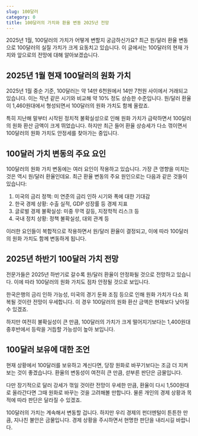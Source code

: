 ```yaml
---
slug: 100달러
category: 0
title: 100달러의 가치와 환율 변동 2025년 전망
---
```



2025년 1월, 100달러의 가치가 어떻게 변할지 궁금하신가요? 최근 원/달러 환율 변동으로 100달러의 실질 가치가 크게 요동치고 있습니다. 이 글에서는 100달러의 현재 가치와 앞으로의 전망에 대해 알아보겠습니다.

## 2025년 1월 현재 100달러의 원화 가치

2025년 1월 중순 기준, 100달러는 약 14만 6천원에서 14만 7천원 사이에서 거래되고 있습니다. 이는 작년 같은 시기와 비교해 약 10% 정도 상승한 수준입니다. 원/달러 환율이 1,460원대에서 형성되면서 100달러의 원화 가치도 함께 올랐죠. 

특히 지난해 말부터 시작된 정치적 불확실성으로 인해 원화 가치가 급락하면서 100달러의 원화 환산 금액이 크게 뛰었습니다. 하지만 최근 들어 환율 상승세가 다소 꺾이면서 100달러의 원화 가치도 안정세를 찾아가는 중입니다.

## 100달러 가치 변동의 주요 요인

100달러의 원화 가치 변동에는 여러 요인이 작용하고 있습니다. 가장 큰 영향을 미치는 것은 역시 원/달러 환율인데요. 최근 환율 변동의 주요 원인으로는 다음과 같은 것들이 있습니다:

1. 미국의 금리 정책: 미 연준의 금리 인하 시기와 폭에 대한 기대감
2. 한국 경제 상황: 수출 실적, GDP 성장률 등 경제 지표
3. 글로벌 경제 불확실성: 미중 무역 갈등, 지정학적 리스크 등
4. 국내 정치 상황: 정책 불확실성, 대외 관계 등

이러한 요인들이 복합적으로 작용하면서 원/달러 환율이 결정되고, 이에 따라 100달러의 원화 가치도 함께 변동하게 됩니다.

## 2025년 하반기 100달러 가치 전망

전문가들은 2025년 하반기로 갈수록 원/달러 환율이 안정화될 것으로 전망하고 있습니다. 이에 따라 100달러의 원화 가치도 점차 안정될 것으로 보입니다. 

한국은행의 금리 인하 가능성, 미국의 경기 둔화 조짐 등으로 인해 원화 가치가 다소 회복될 것이란 전망이 우세합니다. 이 경우 100달러의 원화 환산 금액은 현재보다 낮아질 수 있겠죠.

하지만 여전히 불확실성이 큰 만큼, 100달러의 가치가 크게 떨어지기보다는 1,400원대 중후반에서 등락을 거듭할 가능성이 높아 보입니다.

## 100달러 보유에 대한 조언

현재 상황에서 100달러를 보유하고 계신다면, 당장 원화로 바꾸기보다는 조금 더 지켜보는 것이 좋겠습니다. 환율의 변동성이 여전히 큰 만큼, 섣부른 판단은 금물입니다.

다만 장기적으로 달러 강세가 꺾일 것이란 전망이 우세한 만큼, 환율이 다시 1,500원대로 올라간다면 그때 원화로 바꾸는 것을 고려해볼 만합니다. 물론 개인의 경제 상황과 목적에 따라 판단은 달라질 수 있겠죠.

100달러의 가치는 계속해서 변동할 겁니다. 하지만 우리 경제의 펀더멘털이 튼튼한 만큼, 지나친 불안은 금물입니다. 경제 상황을 주시하면서 현명한 판단을 내리시길 바랍니다.